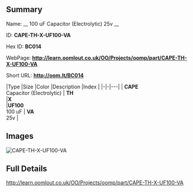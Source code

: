 

## Summary
 
Name: __ 100 uF Capacitor (Electrolytic) 25v __

ID: __CAPE-TH-X-UF100-VA__

Hex ID: __BC014__

WebPage: __http://learn.oomlout.co.uk/OO/Projects/oomp/part/CAPE-TH-X-UF100-VA__

Short URL: __http://oom.lt/BC014__


|Type   |Size   |Color   |Description   |Index   |
|-|-|---|
| __CAPE__ <br>Capacitor (Electrolytic)  | __TH__<br>   |__X__<br>    |__UF100__<br>100 uF    | __VA__<br> 25v |


## Images
![CAPE-TH-X-UF100-VA](http://oomlout.com/oomp-gen/parts/CAPE-TH-X-UF100-VA/CAPE-TH-X-UF100-VA_420.jpg)

## Full Details

 http://learn.oomlout.co.uk/OO/Projects/oomp/part/CAPE-TH-X-UF100-VA

